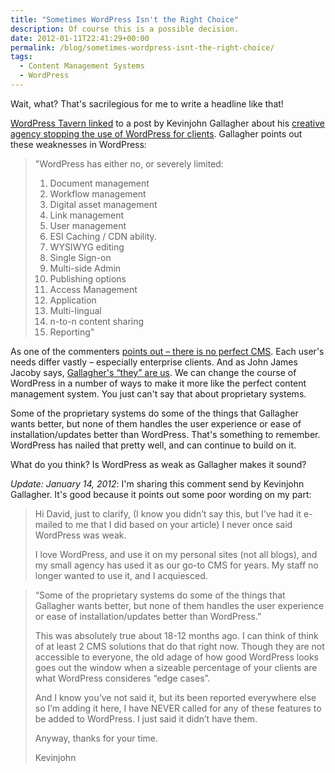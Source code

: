 ```yaml
---
title: "Sometimes WordPress Isn't the Right Choice"
description: Of course this is a possible decision.
date: 2012-01-11T22:41:29+00:00
permalink: /blog/sometimes-wordpress-isnt-the-right-choice/
tags:
  - Content Management Systems
  - WordPress
---
```


Wait, what? That's sacrilegious for me to write a headline like that!

[WordPress Tavern linked](http://www.wptavern.com/some-orgnizations-and-wordpress-just-dont-mix) to a post by Kevinjohn Gallagher about his [creative agency stopping the use of WordPress for clients](http://kevinjohngallagher.com/2012/01/wordpress-has-left-the-building/). Gallagher points out these weaknesses in WordPress:

> "WordPress has either no, or severely limited:
>
> 1. Document management
> 2. Workflow management
> 3. Digital asset management
> 4. Link management
> 5. User management
> 6. ESI Caching / CDN ability.
> 7. WYSIWYG editing
> 8. Single Sign-on
> 9. Multi-side Admin
> 10. Publishing options
> 11. Access Management
> 12. Application
> 13. Multi-lingual
> 14. n-to-n content sharing
> 15. Reporting"

As one of the commenters [points out – there is no perfect CMS](http://www.wptavern.com/some-orgnizations-and-wordpress-just-dont-mix#comment-17354). Each user's needs differ vastly – especially enterprise clients. And as John James Jacoby says, [Gallagher's &#8220;they&#8221; are us](http://www.wptavern.com/some-orgnizations-and-wordpress-just-dont-mix#comment-17386). We can change the course of WordPress in a number of ways to make it more like the perfect content management system. You just can't say that about proprietary systems.

Some of the proprietary systems do some of the things that Gallagher wants better, but none of them handles the user experience or ease of installation/updates better than WordPress. That's something to remember. WordPress has nailed that pretty well, and can continue to build on it.

What do you think? Is WordPress as weak as Gallagher makes it sound?

_Update: January 14, 2012_: I'm sharing this comment send by Kevinjohn Gallagher. It's good because it points out some poor wording on my part:

> Hi David, just to clarify, (I know you didn’t say this, but I’ve had it e-mailed to me that I did based on your article) I never once said WordPress was weak.
>
> I love WordPress, and use it on my personal sites (not all blogs), and my small agency has used it as our go-to CMS for years. My staff no longer wanted to use it, and I acquiesced.

> “Some of the proprietary systems do some of the things that Gallagher wants better, but none of them handles the user experience or ease of installation/updates better than WordPress.”
>
> This was absolutely true about 18-12 months ago. I can think of think of at least 2 CMS solutions that do that right now. Though they are not accessible to everyone, the old adage of how good WordPress looks goes out the window when a sizeable percentage of your clients are what WordPress consideres “edge cases”.
>
> And I know you’ve not said it, but its been reported everywhere else so I’m adding it here, I have NEVER called for any of these features to be added to WordPress. I just said it didn’t have them.
>
> Anyway, thanks for your time.
>
> Kevinjohn
